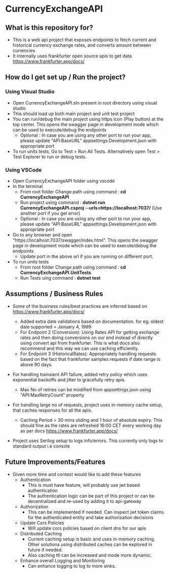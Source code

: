 # CurrencyExchangeAPI

## What is this repository for? 

- This is a web api project that exposes endpoints to fetch current and historical currency exchange rates, and converts amount between currencies 
- It internally uses frankfurter open source apis to get data https://www.frankfurter.app/docs/

## How do I get set up / Run the project? 

### Using Visual Studio
- Open CurrencyExchangeAPI.sln present in root directory using visual studio 
- This should load up both main project and unit test project
- You can run/debug the main project using https icon (Play button) at the top center. This opens the swagger page in development mode which can be used to execute/debug the endpoints
	- Optional : In case you are using any other port to run your app, please update "API:BaseURL" appsettings.Development.json with appropriate port
- To run units tests, Go to Test > Run All Tests. Alternatively open Test > Test Explorer to run or debug tests.

### Using VSCode
- Open CurrencyExchangeAPI folder using vscode
- In the terminal
	- From root folder Change path using command : **cd CurrencyExchangeAPI**
	- Run project using command : **dotnet run CurrencyExchangeAPI.csproj --urls=https://localhost:7037/**  (Use another port if you get error)
	- Optional : In case you are using any other port to run your app, please update "API:BaseURL" appsettings.Development.json with appropriate port
- Go to any browser and open "https://localhost:7037/swagger/index.html". This opens the swagger page in development mode which can be used to execute/debug the endpoints
	- Update port in the above url if you are running on different port.
- To run units tests
	- From root folder Change path using command : **cd CurrencyExchangeAPI.UnitTests**  
	- Run Tests uing command :  **dotnet test**  


## Assumptions / Business Rules
 - Some of the business rules/best practices are inferred based on https://www.frankfurter.app/docs/
	- Added extra date validations based on documentation. for eg: oldest date supported = January 4, 1999
	- For Endpoint 2 (Conversion): Using Rates API for getting exchange rates and then doing conversions on our end instead of directly using convert api from frankfurter. This is what docs also recommend and this way we can use caching efficiently.
	- For Endpoint 3 (HistoricalRates): Appropriately handling requests based on the fact that frankfurter samples requests if date range is above 90 days.

- For handling trainsient API failure, added retry policy which uses exponential backoffs and jitter to gracefully retry apis.
	- Max No of retries can be modified from appsettings.json using "API:MaxRetryCount" property

- For handling large no of requests, project uses in-memory cache setup, that caches responses for all the apis.
	- Caching Period = 30 mins sliding and 1 hour of absolute expiry. This should fine as the rates are refreshed 16:00 CET every working day as per docs https://www.frankfurter.app/docs/ 

- Project uses Serilog setup to logs info/errors. This currently only logs to standard output i.e console

## Future Improvements/Features
 - Given more time and context would like to add these features
	- Authentication
		- This is must have feature, will probably use jwt based authentication
		- The authentication logic can be part of this project or can be decentralized and re-used by adding it to api-gateway
    - Authorization
		- This can be implemented if needed. Can inspect jwt token claims for the authenticated entity and take authorization decisions
    - Update Cors Policies
		- Will update cors policies based on client dns for our apis
	- Distributed Caching 
		- Current caching setup is basic and uses in-memory caching. Other solutions using distributed caches can be explored in future if needed.
		- Also caching ttl can be increased and mode more dynamic.
	- Enhance overall Logging and Monitoring
		- Can enhance logging to log to more sinks.
